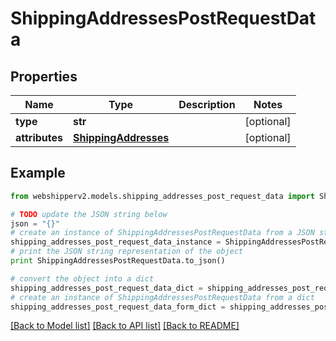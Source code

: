 # ShippingAddressesPostRequestData


## Properties
Name | Type | Description | Notes
------------ | ------------- | ------------- | -------------
**type** | **str** |  | [optional] 
**attributes** | [**ShippingAddresses**](ShippingAddresses.md) |  | [optional] 

## Example

```python
from webshipperv2.models.shipping_addresses_post_request_data import ShippingAddressesPostRequestData

# TODO update the JSON string below
json = "{}"
# create an instance of ShippingAddressesPostRequestData from a JSON string
shipping_addresses_post_request_data_instance = ShippingAddressesPostRequestData.from_json(json)
# print the JSON string representation of the object
print ShippingAddressesPostRequestData.to_json()

# convert the object into a dict
shipping_addresses_post_request_data_dict = shipping_addresses_post_request_data_instance.to_dict()
# create an instance of ShippingAddressesPostRequestData from a dict
shipping_addresses_post_request_data_form_dict = shipping_addresses_post_request_data.from_dict(shipping_addresses_post_request_data_dict)
```
[[Back to Model list]](../README.md#documentation-for-models) [[Back to API list]](../README.md#documentation-for-api-endpoints) [[Back to README]](../README.md)


